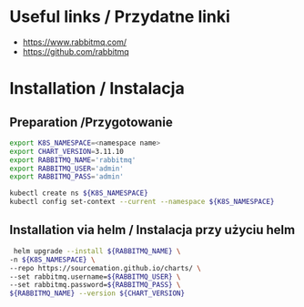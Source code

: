 # Useful links / Przydatne linki
- https://www.rabbitmq.com/
- https://github.com/rabbitmq


# Installation / Instalacja
## Preparation /Przygotowanie

```bash
export K8S_NAMESPACE=<namespace name>
export CHART_VERSION=3.11.10
export RABBITMQ_NAME='rabbitmq'
export RABBITMQ_USER='admin'
export RABBITMQ_PASS='admin'

kubectl create ns ${K8S_NAMESPACE}
kubectl config set-context --current --namespace ${K8S_NAMESPACE}
```

## Installation via helm / Instalacja przy użyciu helm

```bash
 helm upgrade --install ${RABBITMQ_NAME} \
-n ${K8S_NAMESPACE} \
--repo https://sourcemation.github.io/charts/ \
--set rabbitmq.username=${RABBITMQ_USER} \
--set rabbitmq.password=${RABBITMQ_PASS} \
${RABBITMQ_NAME} --version ${CHART_VERSION}
```